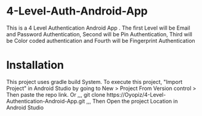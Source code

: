 # 4-Level-Auth-Android-App
This is a 4 Level Authentication Android App . The first Level will be Email and Password Authentication, Second will be Pin Authentication, Third will be Color coded authentication and Fourth will be Fingerprint Authentication

# Installation
This project uses gradle build System. To execute this project, "Import Project" in Android Studio by going to New > Project From Version control > Then paste the repo link. Or
,,,
git clone https://Oyopiz/4-Level-Authentication-Android-App.git
,,,
Then Open the project Location in Android Studio
